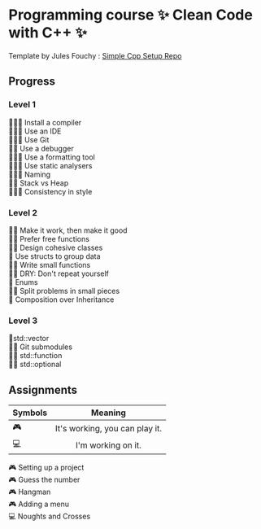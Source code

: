 # Programming course :sparkles: Clean Code with C++ :sparkles:

Template by Jules Fouchy : [Simple Cpp Setup Repo](https://github.com/JulesFouchy/Simple-Cpp-Setup.git)

## Progress 

### Level 1

:blue_book::blue_book::blue_book: Install a compiler	                
:blue_book::blue_book::blue_book: Use an IDE                           
:blue_book::blue_book::blue_book: Use Git	                      
:blue_book::blue_book: Use a debugger	                                           
:blue_book::blue_book::blue_book: Use a formatting tool	                         
:blue_book::blue_book::blue_book: Use static analysers	                           
:blue_book::blue_book::blue_book: Naming	                        
:blue_book::blue_book: Stack vs Heap	                        
:blue_book::blue_book::blue_book: Consistency in style                        

### Level 2
:blue_book::blue_book: Make it work, then make it good	                         
:blue_book::blue_book: Prefer free functions	                        
:blue_book::blue_book: Design cohesive classes	                         
:blue_book: Use structs to group data	                        
:blue_book::blue_book: Write small functions	                        
:blue_book::blue_book: DRY: Don't repeat yourself	                        
:blue_book: Enums	                        
:blue_book::blue_book: Split problems in small pieces	                        
:blue_book: Composition over Inheritance                        

### Level 3
:blue_book:std::vector                          
:blue_book::blue_book: Git submodules                          
:blue_book::blue_book: std::function               
:blue_book::blue_book: std::optional                                 

## Assignments

| Symbols | Meaning|
| ------------- |:-------------:|
| :video_game:    | It's  working, you can play it.      |
| :computer:    | I'm working on it.  |

:video_game: Setting up a project  
:video_game: Guess the number  
:video_game: Hangman  
:video_game: Adding a menu  
:computer: Noughts and Crosses 